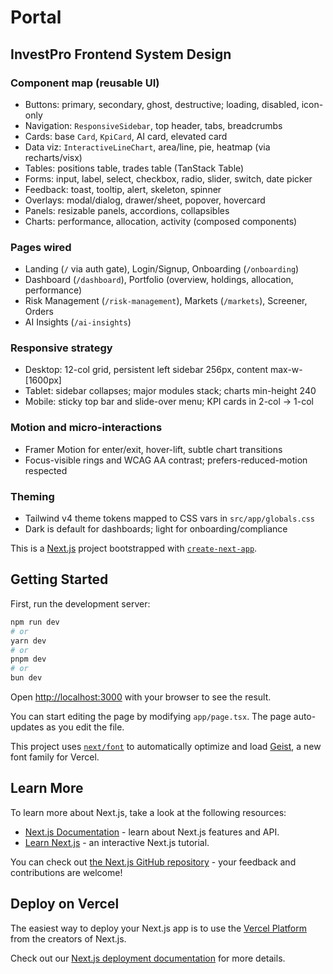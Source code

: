 # Portal

## InvestPro Frontend System Design

### Component map (reusable UI)
- Buttons: primary, secondary, ghost, destructive; loading, disabled, icon-only
- Navigation: `ResponsiveSidebar`, top header, tabs, breadcrumbs
- Cards: base `Card`, `KpiCard`, AI card, elevated card
- Data viz: `InteractiveLineChart`, area/line, pie, heatmap (via recharts/visx)
- Tables: positions table, trades table (TanStack Table)
- Forms: input, label, select, checkbox, radio, slider, switch, date picker
- Feedback: toast, tooltip, alert, skeleton, spinner
- Overlays: modal/dialog, drawer/sheet, popover, hovercard
- Panels: resizable panels, accordions, collapsibles
- Charts: performance, allocation, activity (composed components)

### Pages wired
- Landing (`/` via auth gate), Login/Signup, Onboarding (`/onboarding`)
- Dashboard (`/dashboard`), Portfolio (overview, holdings, allocation, performance)
- Risk Management (`/risk-management`), Markets (`/markets`), Screener, Orders
- AI Insights (`/ai-insights`)

### Responsive strategy
- Desktop: 12-col grid, persistent left sidebar 256px, content max-w-[1600px]
- Tablet: sidebar collapses; major modules stack; charts min-height 240
- Mobile: sticky top bar and slide-over menu; KPI cards in 2-col → 1-col

### Motion and micro-interactions
- Framer Motion for enter/exit, hover-lift, subtle chart transitions
- Focus-visible rings and WCAG AA contrast; prefers-reduced-motion respected

### Theming
- Tailwind v4 theme tokens mapped to CSS vars in `src/app/globals.css`
- Dark is default for dashboards; light for onboarding/compliance

This is a [Next.js](https://nextjs.org) project bootstrapped with [`create-next-app`](https://nextjs.org/docs/app/api-reference/cli/create-next-app).

## Getting Started

First, run the development server:

```bash
npm run dev
# or
yarn dev
# or
pnpm dev
# or
bun dev
```

Open [http://localhost:3000](http://localhost:3000) with your browser to see the result.

You can start editing the page by modifying `app/page.tsx`. The page auto-updates as you edit the file.

This project uses [`next/font`](https://nextjs.org/docs/app/building-your-application/optimizing/fonts) to automatically optimize and load [Geist](https://vercel.com/font), a new font family for Vercel.

## Learn More

To learn more about Next.js, take a look at the following resources:

- [Next.js Documentation](https://nextjs.org/docs) - learn about Next.js features and API.
- [Learn Next.js](https://nextjs.org/learn) - an interactive Next.js tutorial.

You can check out [the Next.js GitHub repository](https://github.com/vercel/next.js) - your feedback and contributions are welcome!

## Deploy on Vercel

The easiest way to deploy your Next.js app is to use the [Vercel Platform](https://vercel.com/new?utm_medium=default-template&filter=next.js&utm_source=create-next-app&utm_campaign=create-next-app-readme) from the creators of Next.js.

Check out our [Next.js deployment documentation](https://nextjs.org/docs/app/building-your-application/deploying) for more details.
